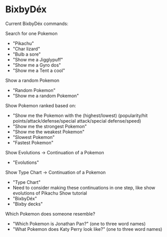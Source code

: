 # BixbyDéx

Current BixbyDéx commands:

Search for one Pokemon

- "Pikachu"
- "Char lizard"
- "Bulb a sore"
- "Show me a Jigglypuff"
- "Show me a Gyro dos"
- "Show me a Tent a cool"

Show a random Pokemon

- "Random Pokemon"
- "Show me a random Pokemon"

Show Pokemon ranked based on:

- "Show me the Pokemon with the (highest/lowest) (popularity/hit points/attack/defense/special attack/special defense/speed)
- "Show me the strongest Pokemon"
- "Show me the weakest Pokemon"
- "Slowest Pokemon"
- "Fastest Pokemon"

Show Evolutions -> Continuation of a Pokemon

- "Evolutions"

Show Type Chart -> Continuation of a Pokemon

- "Type Chart"
- Need to consider making these continuations in one step, like show evolutions of Pikachu
  Show tutorial
- "BixbyDéx"
- "Bixby decks"

Which Pokemon does someone resemble?

- "Which Pokemon is Jonathan Pan?" (one to three word names)
- "What Pokemon does Katy Perry look like?" (one to three word names)
